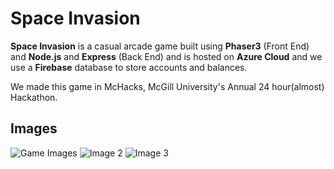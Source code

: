 # Space Invasion

__Space Invasion__ is a casual arcade game built using __Phaser3__ (Front End) and __Node.js__ and __Express__ (Back End) and is
hosted on __Azure Cloud__ and we use a __Firebase__ database to store accounts and balances.

We made this game in McHacks, McGill University's Annual 24 hour(almost) Hackathon.

## Images 


![Game Images](https://challengepost-s3-challengepost.netdna-ssl.com/photos/production/software_photos/000/755/356/datas/gallery.jpg) ![Image 2](https://challengepost-s3-challengepost.netdna-ssl.com/photos/production/software_photos/000/755/355/datas/gallery.jpg) ![Image 3](https://challengepost-s3-challengepost.netdna-ssl.com/photos/production/software_photos/000/755/357/datas/gallery.jpg)
